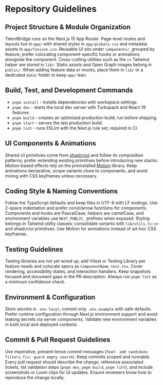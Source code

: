 ﻿# Repository Guidelines

## Project Structure & Module Organization
TalentBridge runs on the Next.js 15 App Router. Page-level routes and layouts live in `app/` with shared styles in `app/globals.css` and metadata assets in `app/favicon.ico`. Reusable UI sits under `components/`, grouped by feature; prefer colocating component-specific hooks or animations alongside the component. Cross-cutting utilities such as the `cn` Tailwind helper are stored in `lib/`. Static assets and Open Graph images belong in `public/`. When adding feature data or mocks, place them in `lib/` or a dedicated `data/` folder to keep `app/` lean.

## Build, Test, and Development Commands
- `pnpm install` - installs dependencies with workspace settings.
- `pnpm dev` - starts the local dev server with Turbopack and React 19 features.
- `pnpm build` - creates an optimized production build; run before shipping.
- `pnpm start` - serves the last production build.
- `pnpm lint` - runs ESLint with the Next.js rule set; required in CI.

## UI Components & Animations
Shared UI primitives come from [shadcn/ui](https://ui.shadcn.com/) and follow its composition patterns; prefer extending existing primitives before introducing new stacks. Motion-based effects rely on the preinstalled [Motion](https://motion.dev/docs/react) library. Keep animations declarative, scope variants close to components, and avoid mixing with CSS keyframes unless necessary.

## Coding Style & Naming Conventions
Follow the TypeScript defaults and keep files in UTF-8 with LF endings. Use 2-space indentation and prefer const/arrow functions for components. Components and hooks are PascalCase, helpers are camelCase, and environment variables use `NEXT_PUBLIC_` prefixes when exposed. Styling belongs in Tailwind utility classes; consolidate variants with `lib/utils.ts:cn` and shadcn/ui primitives. Use Motion for animations instead of ad-hoc CSS keyframes.

## Testing Guidelines
Testing libraries are not yet wired up; add Vitest or Testing Library per feature needs and colocate specs as `ComponentName.test.tsx`. Cover rendering, accessibility states, and interaction handlers. Keep snapshots focused and document gaps in the PR description. Always run `pnpm lint` as a minimum confidence check.

## Environment & Configuration
Store secrets in `.env.local`; commit only `.env.example` with safe defaults. Prefer runtime configuration through Next.js environment support and avoid leaking secrets via server components. Validate new environment variables in both local and deployed contexts.

## Commit & Pull Request Guidelines
Use imperative, present-tense commit messages (`feat: add candidate filters`, `fix: guard empty search`). Keep commits scoped and runnable. Every pull request should describe the change, reference associated tickets, list validation steps (`pnpm dev`, `pnpm build`, `pnpm lint`), and include screenshots or Loom clips for UI updates. Ensure reviewers know how to reproduce the change locally.

